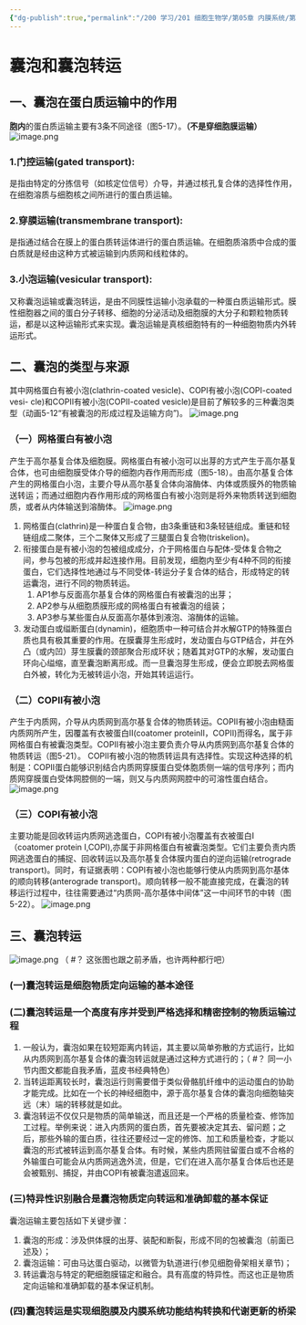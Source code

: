```yaml
---
{"dg-publish":true,"permalink":"/200 学习/201 细胞生物学/第05章 内膜系统/第5节 囊泡和囊泡转运/囊泡和囊泡转运/","title":"囊泡和囊泡转运","created":"2024-01-25T18:45:03.000+08:00","updated":"2024-01-25T18:45:03.000+08:00"}
---
```


# 囊泡和囊泡转运
## 一、囊泡在蛋白质运输中的作用
**胞内**的蛋白质运输主要有3条不同途径（图5-17）。**（不是穿细胞膜运输）**
![image.png](https://cdn.jsdelivr.net/gh/Dolan-Lance/Image-Jiang/202401121547150.jpg)
### 1.门控运输(gated transport):
是指由特定的分拣信号（如核定位信号）介导，并通过核孔复合体的选择性作用，在细胞溶质与细胞核之间所进行的蛋白质运输。
### 2.穿膜运输(transmembrane transport):
是指通过结合在膜上的蛋白质转运体进行的蛋白质运输。在细胞质溶质中合成的蛋白质就是经由这种方式被运输到内质网和线粒体的。
### 3.小泡运输(vesicular transport):
又称囊泡运输或囊泡转运，是由不同膜性运输小泡承载的一种蛋白质运输形式。膜性细胞器之间的蛋白分子转移、细胞的分泌活动及细胞膜的大分子和颗粒物质转运，都是以这种运输形式来实现。囊泡运输是真核细胞特有的一种细胞物质内外转运形式。
## 二、囊泡的类型与来源
其中网格蛋白有被小泡(clathrin-coated vesicle)、COPI有被小泡(COPI-coated vesi- cle)和COPⅡ有被小泡(COPⅡ-coated vesicle)是目前了解较多的三种囊泡类型（动画5-12“有被囊泡的形成过程及运输方向”)。
![image.png](https://cdn.jsdelivr.net/gh/Dolan-Lance/Image-Jiang/202401121557665.jpg)
### （一）网格蛋白有被小泡
产生于高尔基复合体及细胞膜。网格蛋白有被小泡可以出芽的方式产生于高尔基复合体，也可由细胞膜受体介导的细胞内吞作用而形成（图5-18）。由高尔基复合体产生的网格蛋白小泡，主要介导从高尔基复合体向溶酶体、内体或质膜外的物质输送转运；而通过细胞内吞作用形成的网格蛋白有被小泡则是将外来物质转送到细胞质，或者从内体输送到溶酶体。
![image.png](https://cdn.jsdelivr.net/gh/Dolan-Lance/Image-Jiang/202401121613350.jpg)
1. 网格蛋白(clathrin)是一种蛋白复合物，由3条重链和3条轻链组成。重链和轻链组成二聚体，三个二聚体又形成了三腿蛋白复合物(triskelion)。
2. 衔接蛋白是有被小泡的包被组成成分，介于网格蛋白与配体-受体复合物之间，参与包被的形成并起连接作用。目前发现，细胞内至少有4种不同的衔接蛋白，它们选择性地通过与不同受体-转运分子复合体的结合，形成特定的转运囊泡，进行不同的物质转运。
	1. AP1参与反面高尔基复合体的网格蛋白有被囊泡的出芽；
	2. AP2参与从细胞质膜形成的网格蛋白有被囊泡的组装；
	3. AP3参与某些蛋白从反面高尔基体到液泡、溶酶体的运输。
3. 发动蛋白或缢断蛋白(dynamin)，细胞质中一种可结合并水解GTP的特殊蛋白质也具有极其重要的作用。在膜囊芽生形成时，发动蛋白与GTP结合，并在外凸（或内凹）芽生膜囊的颈部聚合形成环状；随着其对GTP的水解，发动蛋白环向心缢缩，直至囊泡断离形成。而一旦囊泡芽生形成，便会立即脱去网格蛋白外被，转化为无被转运小泡，开始其转运运行。
### （二）COPⅡ有被小泡
产生于内质网，介导从内质网到高尔基复合体的物质转运。COPⅡ有被小泡由糙面内质网所产生，因覆盖有衣被蛋白Ⅱ(coatomer proteinⅡ，COPⅡ)而得名，属于非网格蛋白有被囊泡类型。COPⅡ有被小泡主要负责介导从内质网到高尔基复合体的物质转运（图5-21）。 COPⅡ有被小泡的物质转运具有选择性。实现这种选择的机制是：COPⅡ蛋白能够识别结合内质网穿膜蛋白受体胞质侧一端的信号序列；而内质网穿膜蛋白受体网腔侧的一端，则又与内质网网腔中的可溶性蛋白结合。
![image.png](https://cdn.jsdelivr.net/gh/Dolan-Lance/Image-Jiang/202401121619720.jpg)
### （三）COPⅠ有被小泡
主要功能是回收转运内质网逃逸蛋白，COPⅠ有被小泡覆盖有衣被蛋白Ⅰ（coatomer protein Ⅰ,COPⅠ),亦属于非网格蛋白有被囊泡类型。它们主要负责内质网逃逸蛋白的捕捉、回收转运以及高尔基复合体膜内蛋白的逆向运输(retrograde transport)。同时，有证据表明：COPⅠ有被小泡也能够行使从内质网到高尔基体的顺向转移(anterograde transport)。顺向转移一般不能直接完成，在囊泡的转移运行过程中，往往需要通过“内质网-高尔基体中间体”这一中间环节的中转（图5-22）。
![image.png](https://cdn.jsdelivr.net/gh/Dolan-Lance/Image-Jiang/202401121622921.jpg)
## 三、囊泡转运
![image.png](https://cdn.jsdelivr.net/gh/Dolan-Lance/Image-Jiang/202401121638260.jpg)
（ #？ 这张图也跟之前矛盾，也许两种都行吧）
### (一)囊泡转运是细胞物质定向运输的基本途径
### (二)囊泡转运是一个高度有序并受到严格选择和精密控制的物质运输过程
1. 一般认为，囊泡如果在较短距离内转运，其主要以简单弥散的方式运行，比如从内质网到高尔基复合体的囊泡转运就是通过这种方式进行的；（ #？ 同一小节内图文都能自我矛盾，蓝皮书经典特色）
2. 当转运距离较长时，囊泡运行则需要借于类似骨骼肌纤维中的运动蛋白的协助才能完成。比如在一个长的神经细胞中，源于高尔基复合体的囊泡向细胞轴突远（末）端的转移就是如此。
3. 囊泡转运不仅仅只是物质的简单输送，而且还是一个严格的质量检查、修饰加工过程。举例来说：进入内质网的蛋白质，首先要被决定其去、留问题；之后，那些外输的蛋白质，往往还要经过一定的修饰、加工和质量检查，才能以囊泡的形式被转运到高尔基复合体。有时候，某些内质网驻留蛋白或不合格的外输蛋白可能会从内质网逃逸外流，但是，它们在进入高尔基复合体后也还是会被甄别、捕捉，并由COPⅠ有被囊泡遣返回来。
### (三)特异性识别融合是囊泡物质定向转运和准确卸载的基本保证
囊泡运输主要包括如下关键步骤：
1. 囊泡的形成：涉及供体膜的出芽、装配和断裂，形成不同的包被囊泡（前面已述及）；
2. 囊泡运输：可由马达蛋白驱动，以微管为轨道进行(参见细胞骨架相关章节)；
3. 转运囊泡与特定的靶细胞膜锚定和融合。具有高度的特异性。而这也正是物质定向运输和准确卸载的基本保证机制。
### (四)囊泡转运是实现细胞膜及内膜系统功能结构转换和代谢更新的桥梁